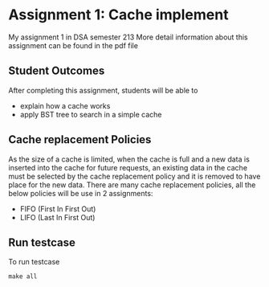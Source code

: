 # Assignment 1: Cache implement
My assignment 1 in DSA semester 213
More detail information about this assignment can be found in the pdf file

## Student Outcomes
After completing this assignment, students will be able to
* explain how a cache works
* apply BST tree to search in a simple cache

## Cache replacement Policies
As the size of a cache is limited, when the cache is full and a new data is
inserted into the cache for future requests, an existing data in the cache must
be selected by the cache replacement policy and it is removed to have place for
the new data. There are many cache replacement policies, all the below policies will be use in 2 assignments:
* FIFO (First In First Out)
* LIFO (Last In First Out)

## Run testcase

To run testcase
```C++
make all
```
